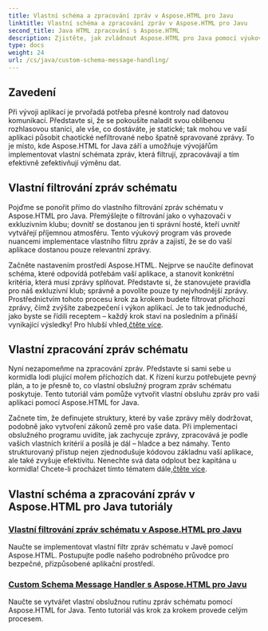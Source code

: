 ```yaml
---
title: Vlastní schéma a zpracování zpráv v Aspose.HTML pro Javu
linktitle: Vlastní schéma a zpracování zpráv v Aspose.HTML pro Javu
second_title: Java HTML zpracování s Aspose.HTML
description: Zjistěte, jak zvládnout Aspose.HTML pro Java pomocí výukových programů pro filtrování a zpracování zpráv vlastního schématu. Začněte vytvářet aplikace na míru.
type: docs
weight: 24
url: /cs/java/custom-schema-message-handling/
---
```

## Zavedení

Při vývoji aplikací je prvořadá potřeba přesné kontroly nad datovou komunikací. Představte si, že se pokoušíte naladit svou oblíbenou rozhlasovou stanici, ale vše, co dostáváte, je statické; tak mohou ve vaší aplikaci působit chaotické nefiltrované nebo špatně spravované zprávy. To je místo, kde Aspose.HTML for Java září a umožňuje vývojářům implementovat vlastní schémata zpráv, která filtrují, zpracovávají a tím efektivně zefektivňují výměnu dat.

## Vlastní filtrování zpráv schématu

Pojďme se ponořit přímo do vlastního filtrování zpráv schématu v Aspose.HTML pro Java. Přemýšlejte o filtrování jako o vyhazovači v exkluzivním klubu; dovnitř se dostanou jen ti správní hosté, kteří uvnitř vytvářejí příjemnou atmosféru. Tento výukový program vás provede nuancemi implementace vlastního filtru zpráv a zajistí, že se do vaší aplikace dostanou pouze relevantní zprávy.

 Začněte nastavením prostředí Aspose.HTML. Nejprve se naučíte definovat schéma, které odpovídá potřebám vaší aplikace, a stanovit konkrétní kritéria, která musí zprávy splňovat. Představte si, že stanovujete pravidla pro náš exkluzivní klub; správně a povolíte pouze ty nejvhodnější zprávy. Prostřednictvím tohoto procesu krok za krokem budete filtrovat příchozí zprávy, čímž zvýšíte zabezpečení i výkon aplikací. Je to tak jednoduché, jako byste se řídili receptem – každý krok staví na posledním a přináší vynikající výsledky! Pro hlubší vhled,[čtěte více](./custom-schema-message-filter/).

## Vlastní zpracování zpráv schématu

Nyní nezapomeňme na zpracování zpráv. Představte si sami sebe u kormidla lodi plující mořem příchozích dat. K řízení kurzu potřebujete pevný plán, a to je přesně to, co vlastní obslužný program zpráv schématu poskytuje. Tento tutoriál vám pomůže vytvořit vlastní obsluhu zpráv pro vaši aplikaci pomocí Aspose.HTML for Java.

 Začnete tím, že definujete struktury, které by vaše zprávy měly dodržovat, podobně jako vytvoření zákonů země pro vaše data. Při implementaci obslužného programu uvidíte, jak zachycuje zprávy, zpracovává je podle vašich vlastních kritérií a posílá je dál – hladce a bez námahy. Tento strukturovaný přístup nejen zjednodušuje kódovou základnu vaší aplikace, ale také zvyšuje efektivitu. Nenechte svá data odplout bez kapitána u kormidla! Chcete-li procházet tímto tématem dále,[čtěte více](./custom-schema-message-handler/).

## Vlastní schéma a zpracování zpráv v Aspose.HTML pro Java tutoriály
### [Vlastní filtrování zpráv schématu v Aspose.HTML pro Javu](./custom-schema-message-filter/)
Naučte se implementovat vlastní filtr zpráv schématu v Javě pomocí Aspose.HTML. Postupujte podle našeho podrobného průvodce pro bezpečné, přizpůsobené aplikační prostředí.
### [Custom Schema Message Handler s Aspose.HTML pro Javu](./custom-schema-message-handler/)
Naučte se vytvářet vlastní obslužnou rutinu zpráv schématu pomocí Aspose.HTML for Java. Tento tutoriál vás krok za krokem provede celým procesem.